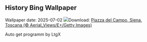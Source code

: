 ## History Bing Wallpaper
Wallpaper date: 2025-07-02
![](https://www.bing.com/th?id=OHR.PalioDiSiena_IT-IT2319808114_UHD.jpg&w=1000)Download: [Piazza del Campo, Siena, Toscana (© Aerial_Views/E+/Getty Images)](https://www.bing.com/th?id=OHR.PalioDiSiena_IT-IT2319808114_UHD.jpg)

Auto get programm by LtgX
